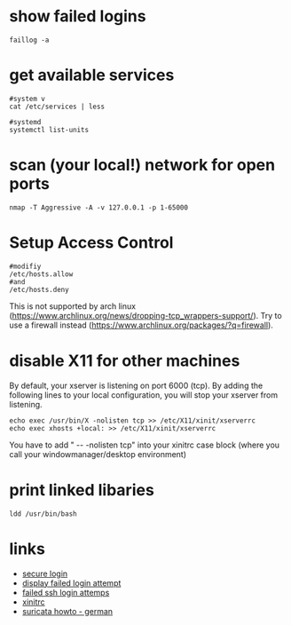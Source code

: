 # show failed logins

```
faillog -a
```

# get available services 

```
#system v
cat /etc/services | less

#systemd
systemctl list-units
```

# scan (your local!) network for open ports

```
nmap -T Aggressive -A -v 127.0.0.1 -p 1-65000
```

# Setup Access Control

```
#modifiy
/etc/hosts.allow
#and
/etc/hosts.deny
```

This is not supported by arch linux (https://www.archlinux.org/news/dropping-tcp_wrappers-support/).
Try to use a firewall instead (https://www.archlinux.org/packages/?q=firewall).

# disable X11 for other machines

By default, your xserver is listening on port 6000 (tcp).
By adding the following lines to your local configuration, you will stop your xserver from listening.

```
echo exec /usr/bin/X -nolisten tcp >> /etc/X11/xinit/xserverrc
echo exec xhosts +local: >> /etc/X11/xinit/xserverrc
```

You have to add " -- -nolisten tcp" into your xinitrc case block (where you call your windowmanager/desktop environment)

# print linked libaries

```
ldd /usr/bin/bash
```

# links

* [secure login](http://www.farinspace.com/secure-login-linux-server/)
* [display failed login attempt](http://www.cyberciti.biz/tips/linux-how-do-i-display-failed-login-attempt.html)
* [failed ssh login attemps](https://www.linuxquestions.org/questions/linux-security-4/failed-ssh-login-attempts-340366/)
* [xinitrc](https://wiki.archlinux.org/index.php/Xinitrc)
* [suricata howto - german](http://www.pro-linux.de/artikel/2/1751/suricata-einbruchserkennung-mit-dem-erdmaennchen.html)
